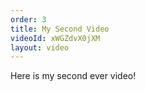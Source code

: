 ```yaml
---
order: 3
title: My Second Video
videoId: xWGZdvX0jXM
layout: video
---
```


Here is my second ever video!
